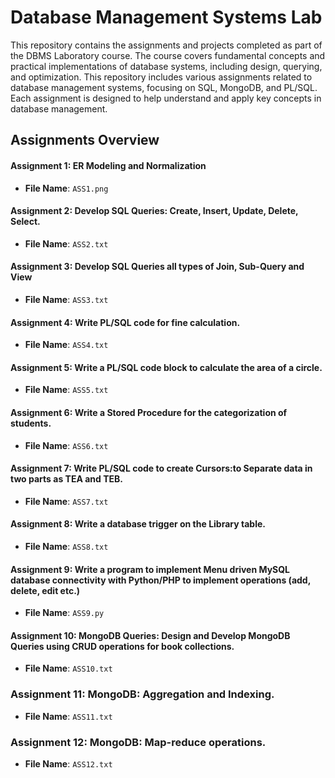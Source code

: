 # Database Management Systems Lab

This repository contains the assignments and projects completed as part of the DBMS Laboratory course. The course covers fundamental concepts and practical implementations of database systems, including design, querying, and optimization. This repository includes various assignments related to database management systems, focusing on SQL, MongoDB, and PL/SQL. Each assignment is designed to help understand and apply key concepts in database management.

## Assignments Overview

#### Assignment 1: ER Modeling and Normalization
- **File Name**: `ASS1.png`

#### Assignment 2: Develop SQL Queries: Create, Insert, Update, Delete, Select.
- **File Name**: `ASS2.txt`

#### Assignment 3: Develop SQL Queries all types of Join, Sub-Query and View
- **File Name**: `ASS3.txt`

#### Assignment 4: Write PL/SQL code for fine calculation.
- **File Name**: `ASS4.txt`

#### Assignment 5: Write a PL/SQL code block to calculate the area of a circle.
- **File Name**: `ASS5.txt`

#### Assignment 6: Write a Stored Procedure for the categorization of students.
- **File Name**: `ASS6.txt`

#### Assignment 7: Write PL/SQL code to create Cursors:to Separate data in two parts as TEA and TEB.
- **File Name**: `ASS7.txt`

#### Assignment 8: Write a database trigger on the Library table.
- **File Name**: `ASS8.txt`

#### Assignment 9: Write a program to implement Menu driven MySQL database connectivity with Python/PHP to implement operations (add, delete, edit etc.)
- **File Name**: `ASS9.py`

#### Assignment 10: MongoDB Queries: Design and Develop MongoDB Queries using CRUD operations for book collections.
- **File Name**: `ASS10.txt`

### Assignment 11: MongoDB: Aggregation and Indexing.
- **File Name**: `ASS11.txt`

### Assignment 12: MongoDB: Map-reduce operations.
- **File Name**: `ASS12.txt`
